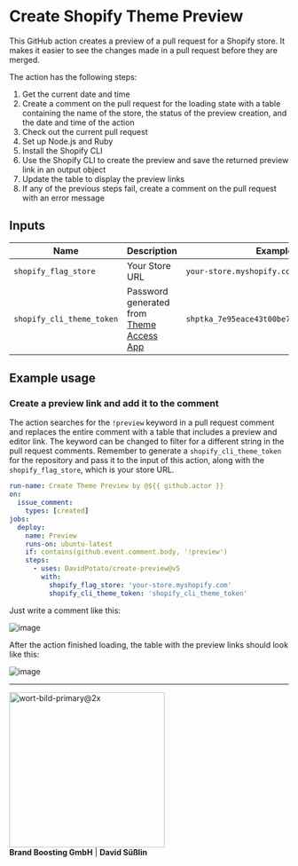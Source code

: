 # Create Shopify Theme Preview

This GitHub action creates a preview of a pull request for a Shopify store. It makes it easier to see the changes made in a pull request before they are merged.

The action has the following steps:

1. Get the current date and time
2. Create a comment on the pull request for the loading state with a table containing the name of the store, the status of the preview creation, and the date and time of the action
3. Check out the current pull request
4. Set up Node.js and Ruby
5. Install the Shopify CLI
6. Use the Shopify CLI to create the preview and save the returned preview link in an output object
7. Update the table to display the preview links
8. If any of the previous steps fail, create a comment on the pull request with an error message


## Inputs
| Name | Description | Example |
| ---- | ----------- | ------- |
| `shopify_flag_store` | Your Store URL | `your-store.myshopify.com` | 
| `shopify_cli_theme_token` | Password generated from [Theme Access App](https://shopify.dev/themes/tools/theme-access) | `shptka_7e95eace43t00be7f9f8612325212805` |


## Example usage

### Create a preview link and add it to the comment
The action searches for the `!preview` keyword in a pull request comment and replaces the entire comment with a table that includes a preview and editor link. The keyword can be changed to filter for a different string in the pull request comments. Remember to generate a `shopify_cli_theme_token` for the repository and pass it to the input of this action, along with the `shopify_flag_store`, which is your store URL.

```yaml
run-name: Create Theme Preview by @${{ github.actor }}
on:
  issue_comment:      
    types: [created]    
jobs:                   
  deploy:
    name: Preview
    runs-on: ubuntu-latest
    if: contains(github.event.comment.body, '!preview')
    steps:
      - uses: DavidPotato/create-preview@v5
        with:
          shopify_flag_store: 'your-store.myshopify.com'
          shopify_cli_theme_token: 'shopify_cli_theme_token'
```
<p>Just write a comment like this:</p>

![image](https://user-images.githubusercontent.com/77160493/206173680-5e960d83-807d-4205-9d25-b962e6a30091.png)

<p>After the action finished loading, the table with the preview links should look like this:</p>

![image](https://user-images.githubusercontent.com/77160493/206173320-c68ae50a-5afa-48d7-bb70-690612cd1d58.png)

---
<div style="display: inline">
  <img width="280" alt="wort-bild-primary@2x" src="https://user-images.githubusercontent.com/77160493/206194969-10dc2ed8-476d-4639-865e-75c9028109a4.png">
  <div>
    <b>Brand Boosting GmbH</b> |
    <b>David Süßlin</b>
  </div>
</div>

